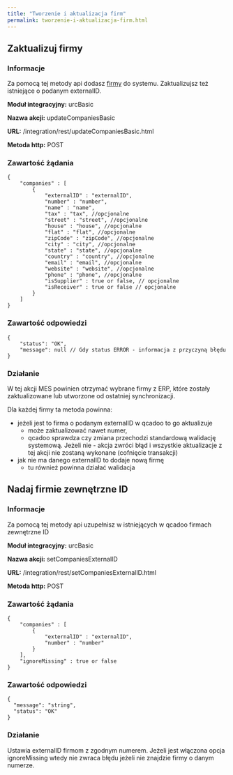 ```yaml
---
title: "Tworzenie i aktualizacja firm"
permalink: tworzenie-i-aktualizacja-firm.html
---
```


## Zaktualizuj firmy

### Informacje

Za pomocą tej metody api dodasz [firmy](/firmy) do systemu. Zaktualizujsz też istniejące o podanym externalID. 

  **Moduł integracyjny:** urcBasic

  **Nazwa akcji:** updateCompaniesBasic

  **URL:** /integration/rest/updateCompaniesBasic.html

  **Metoda http:** POST

### Zawartość żądania
~~~~~~~~
{
    "companies" : [
        {
            "externalID" : "externalID",
            "number" : "number",
            "name" : "name",
            "tax" : "tax", //opcjonalne
            "street" : "street", //opcjonalne
            "house" : "house", //opcjonalne
            "flat" : "flat", //opcjonalne
            "zipCode" : "zipCode", //opcjonalne
            "city" : "city", //opcjonalne
            "state" : "state", //opcjonalne
            "country" : "country", //opcjonalne
            "email" : "email", //opcjonalne
            "website" : "website", //opcjonalne
            "phone" : "phone", //opcjonalne
            "isSupplier" : true or false, // opcjonalne
            "isReceiver" : true or false // opcjonalne
        }
    ]
}
~~~~~~~~


### Zawartość odpowiedzi
~~~~~~~~
{
    "status": "OK",
    "message": null // Gdy status ERROR - informacja z przyczyną błędu
}
~~~~~~~~

### Działanie
W tej akcji MES powinien otrzymać wybrane firmy z ERP, które zostały zaktualizowane lub utworzone od ostatniej synchronizacji.

Dla każdej firmy ta metoda powinna:
- jeżeli jest to firma o podanym externalID w qcadoo to go aktualizuje
    - może zaktualizować nawet numer,
    - qcadoo sprawdza czy zmiana przechodzi standardową walidację systemową. Jeżeli nie - akcja zwróci błąd i wszystkie aktualizacje z tej akcji nie zostaną wykonane (cofnięcie transakcji)
- jak nie ma danego externalID to dodaje nową firmę
    - tu również powinna działać walidacja


## Nadaj firmie zewnętrzne ID

### Informacje

Za pomocą tej metody api uzupełnisz w istniejących w qcadoo firmach zewnętrzne ID 

  **Moduł integracyjny:** urcBasic

  **Nazwa akcji:** setCompaniesExternalID

  **URL:** /integration/rest/setCompaniesExternalID.html

  **Metoda http:** POST

### Zawartość żądania
~~~~~~~~
{
    "companies" : [
        {
            "externalID" : "externalID",
            "number" : "number"
        }
    ],
    "ignoreMissing" : true or false
}
~~~~~~~~


### Zawartość odpowiedzi
~~~~~~~~
{
  "message": "string",
  "status": "OK"
}
~~~~~~~~

### Działanie
Ustawia externalID firmom z zgodnym numerem. Jeżeli jest włączona opcja ignoreMissing wtedy nie zwraca błędu jeżeli nie znajdzie firmy o danym numerze.

